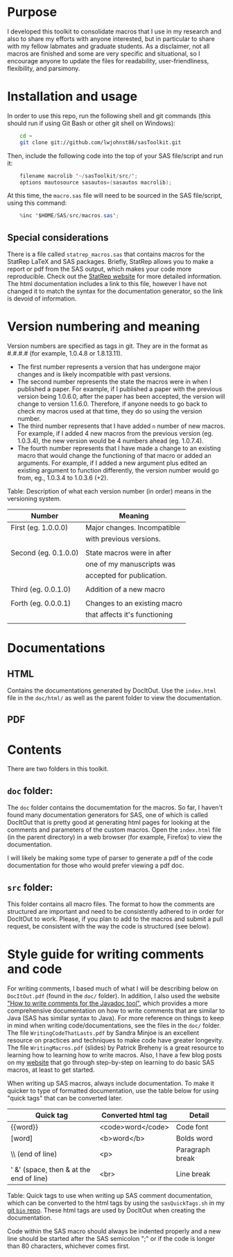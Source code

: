 
# Purpose #

I developed this toolkit to consolidate macros that I use in my
research and also to share my efforts with anyone interested, but in
particular to share with my fellow labmates and graduate students.  As
a disclaimer, not all macros are finished and some are very specific
and situational, so I encourage anyone to update the files for
readability, user-friendliness, flexibility, and parsimony.

# Installation and usage #

In order to use this repo, run the following shell and git commands
(this should run if using Git Bash or other git shell on Windows):

```bash
    cd ~
    git clone git://github.com/lwjohnst86/sasToolkit.git
```

Then, include the following code into the top of your SAS file/script
and run it:

```java
    filename macrolib '~/sasToolkit/src/';
    options mautosource sasautos=(sasautos macrolib);
```

At this time, the `macro.sas` file will need to be sourced in the SAS
file/script, using this command:

```java
    %inc '$HOME/SAS/src/macros.sas';
```

## Special considerations ##

There is a file called `statrep_macros.sas` that contains macros for
the StatRep LaTeX and SAS packages.  Briefly, StatRep allows you to
make a report or pdf from the SAS output, which makes your code more
reproducible.  Check out the
[StatRep website](http://www.ctan.org/pkg/statrep) for more detailed
information.  The html documentation includes a link to this file,
however I have not changed it to match the syntax for the
documentation generator, so the link is devoid of information.

# Version numbering and meaning #

Version numbers are specified as tags in git.  They are in the format
as #.#.#.# (for example, 1.0.4.8 or 1.8.13.11).

* The first number represents a version that has undergone major
  changes and is likely incompatible with past versions.
* The second number represents the state the macros were in when I
  published a paper.  For example, if I published a paper with the
  previous version being 1.0.6.0, after the paper has been accepted,
  the version will change to version 1.1.6.0.  Therefore, if anyone
  needs to go back to check my macros used at that time, they do so
  using the version number.
* The third number represents that I have added `n` number of new
  macros.  For example, if I added 4 new macros from the previous
  version (eg. 1.0.3.4), the new version would be 4 numbers ahead
  (eg. 1.0.7.4).
* The fourth number represents that I have made a change to an
  existing macro that would change the functioning of that macro or
  added an arguments.  For example, if I added a new argument plus
  edited an existing argument to function differently, the version
  number would go from, eg., 1.0.3.4 to 1.0.3.6 (+2).

Table: Description of what each version number (in order) means in the
versioning system.

| Number               | Meaning                       |
|----------------------|-------------------------------|
| First (eg. 1.0.0.0)  | Major changes. Incompatible   |
|                      | with previous versions.       |
|                      |                               |
| Second (eg. 0.1.0.0) | State macros were in after    |
|                      | one of my manuscripts was     |
|                      | accepted for publication.     |
|                      |                               |
| Third (eg. 0.0.1.0)  | Addition of a new macro       |
|                      |                               |
| Forth (eg. 0.0.0.1)  | Changes to an existing macro  |
|                      | that affects it's functioning |
|                      |                               |

# Documentations #

## HTML ##

Contains the documentations generated by DocItOut.  Use the
`index.html` file in the `doc/html/` as well as the parent folder to
view the documentation.

## PDF ##

# Contents #

There are two folders in this toolkit.

## `doc` folder: ##

The `doc` folder contains the documemtation for the macros.  So far, I
haven't found many documentation generators for SAS, one of which is
called DocItOut that is pretty good at generating html pages for
looking at the comments and parameters of the custom macros.  Open the
`index.html` file (in the parent directory) in a web browser (for
example, Firefox) to view the documentation.

I will likely be making some type of parser to generate a pdf of the
code documentation for those who would prefer viewing a pdf doc.

## `src` folder: ##

This folder contains all macro files.  The format to how the comments
are structured are important and need to be consistently adhered to in
order for DocItOut to work.  Please, if you plan to add to the macros
and submit a pull request, be consistent with the way the code is
structured (see below).

# Style guide for writing comments and code #

For writing comments, I based much of what I will be describing below
on `DocItOut.pdf` (found in the `doc/` folder).  In addition, I also
used the website
["How to write comments for the Javadoc tool"](http://www.oracle.com/technetwork/java/javase/documentation/index-137868.html),
which provides a more comprehensive documentation on how to write
comments that are similar to Java (SAS has similar syntax to Java).
For more reference on things to keep in mind when writing
code/documentations, see the files in the `doc/` folder. The file
`WritingCodeThatLasts.pdf` by Sandra Minjoe is an excellent resource
on practices and techniques to make code have greater longevity.  The
file `WritingMacros.pdf` (slides) by Patrick Breheny is a great
resource to learning how to learning how to write macros.  Also, I
have a few blog posts on my
[website](www.sciencestatisticsandlife.com) that go through
step-by-step on learning to do basic SAS macros, at least to get
started.

When writing up SAS macros, always include documentation.  To make it
quicker to type of formatted documentation, use the table below for
using "quick tags" that can be converted later.

| Quick tag                                 | Converted html tag    | Detail          |
|-------------------------------------------|-----------------------|-----------------|
| {{word}}                                  | \<code\>word\</code\> | Code font       |
| [word]                                    | \<b\>word\</b\>       | Bolds word      |
| \\\\ (end of line)                        | \<p\>                 | Paragraph break |
| ' \&' (space, then \& at the end of line) | \<br\>                | Line break      |

Table: Quick tags to use when writing up SAS comment documentation,
which can be converted to the html tags by using the `sasQuickTags.sh`
in my [git `bin` repo](github.com/lwjohnst86/bin).  These html tags
are used by DocItOut when creating the documentation.

Code within the SAS macro should always be indented properly and a new
line should be started after the SAS semicolon ";" or if the code is
longer than 80 characters, whichever comes first.
